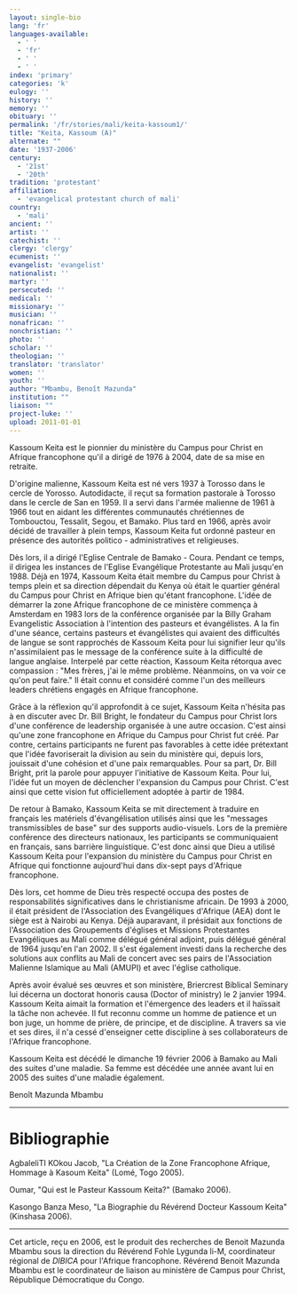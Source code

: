 ```yaml
---
layout: single-bio
lang: 'fr'
languages-available:
  - ' '
  - 'fr'
  - ' '
  - ' '
index: 'primary'
categories: 'k'
eulogy: ''
history: ''
memory: ''
obituary: ''
permalink: '/fr/stories/mali/keita-kassoum1/'
title: "Keita, Kassoum (A)"
alternate: ""
date: '1937-2006'
century:
  - '21st'
  - '20th'
tradition: 'protestant'
affiliation:
  - 'evangelical protestant church of mali'
country:
  - 'mali'
ancient: ''
artist: ''
catechist: ''
clergy: 'clergy'
ecumenist: ''
evangelist: 'evangelist'
nationalist: ''
martyr: ''
persecuted: ''
medical: ''
missionary: ''
musician: ''
nonafrican: ''
nonchristian: ''
photo: ''
scholar: ''
theologian: ''
translator: 'translator'
women: ''
youth: ''
author: "Mbambu, Benoît Mazunda"
institution: ""
liaison: ""
project-luke: ''
upload: 2011-01-01
---
```




Kassoum Keita est le pionnier du ministère du Campus pour Christ en Afrique francophone qu'il a dirigé de 1976 à 2004, date de sa mise en retraite.

D'origine malienne, Kassoum Keita est né vers 1937 à Torosso dans le cercle de Yorosso. Autodidacte, il reçut sa formation pastorale à Torosso dans le cercle de San en 1959. Il a servi dans l'armée malienne de 1961 à 1966 tout en aidant les différentes communautés chrétiennes de Tombouctou, Tessalit, Segou, et Bamako. Plus tard en 1966, après avoir décidé de travailler à plein temps, Kassoum Keita fut ordonné pasteur en présence des autorités politico - administratives et religieuses.

Dès lors, il a dirigé l'Eglise Centrale de Bamako - Coura. Pendant ce temps, il dirigea les instances de l'Eglise Evangélique Protestante au Mali jusqu'en 1988. Déjà en 1974, Kassoum Keita était membre du Campus pour Christ à temps plein et sa direction dépendait du Kenya où était le quartier général du Campus pour Christ en Afrique bien qu'étant francophone. L'idée de démarrer la zone Afrique francophone de ce ministère commença à Amsterdam en 1983 lors de la conférence organisée par la Billy Graham Evangelistic Association à l'intention des pasteurs et évangélistes. A la fin d'une séance, certains pasteurs et évangélistes qui avaient  des difficultés de langue se sont rapprochés de Kassoum Keita pour lui signifier leur qu'ils n'assimilaient pas le message de la conférence suite à la difficulté de langue anglaise. Interpelé par cette réaction, Kassoum Keita rétorqua avec compassion : "Mes frères, j'ai le même problème. Néanmoins, on va voir ce qu'on peut faire." Il était connu et considéré comme l'un des meilleurs leaders chrétiens engagés en Afrique francophone.

Grâce à la réflexion qu'il approfondit à ce sujet, Kassoum Keita n'hésita pas à en discuter avec Dr. Bill Bright, le fondateur du Campus pour Christ lors d'une conférence de leadership organisée à une autre occasion. C'est ainsi qu'une zone francophone en Afrique du Campus pour Christ fut créé. Par contre, certains participants ne furent pas favorables à cette idée prétextant que l'idée favoriserait la division au sein du ministère qui, depuis lors, jouissait d'une cohésion et d'une paix remarquables. Pour sa part, Dr. Bill Bright, prit la parole pour appuyer l'initiative de Kassoum Keita. Pour lui, l'idée fut un moyen de déclencher l'expansion du Campus pour Christ. C'est ainsi que  cette vision fut officiellement adoptée à partir de 1984.

De retour à Bamako, Kassoum Keita  se mit directement à traduire en français les matériels d'évangélisation utilisés ainsi que les "messages transmissibles de base" sur des supports audio-visuels. Lors de la première conférence des directeurs nationaux, les participants se communiquaient en français, sans barrière linguistique. C'est donc ainsi que Dieu a utilisé Kassoum Keita pour l'expansion du ministère du Campus pour Christ en Afrique qui fonctionne aujourd'hui dans dix-sept pays d'Afrique francophone.

Dès lors, cet homme de Dieu très respecté occupa des postes de responsabilités significatives dans le christianisme africain. De 1993 à 2000, il était président de l'Association des Evangéliques d'Afrique (AEA) dont le siège est à Nairobi au Kenya. Déjà auparavant, il présidait aux fonctions de l'Association des Groupements d'églises et Missions Protestantes Evangéliques au Mali comme délégué général adjoint, puis délégué général de 1964 jusqu'en l'an 2002. Il s'est également investi dans la recherche des solutions aux conflits au Mali de concert avec ses pairs de l'Association Malienne Islamique au Mali (AMUPI) et avec l'église catholique.

Après avoir évalué ses œuvres et son ministère, Briercrest  Biblical Seminary lui décerna un doctorat honoris causa (Doctor of ministry) le 2 janvier 1994. Kassoum Keita aimait la formation et  l'émergence des leaders et il haïssait la tâche non achevée. Il fut reconnu comme un homme de patience et un bon juge, un homme de prière, de principe, et de discipline. A travers sa vie et ses dires, il n'a cessé d'enseigner cette discipline à ses collaborateurs de l'Afrique francophone.

Kassoum Keita est décédé le dimanche 19 février 2006 à Bamako au Mali des suites d'une maladie. Sa femme est décédée une année avant lui en 2005 des suites d'une maladie également.

Benoît Mazunda Mbambu

---

# Bibliographie

AgbaleliTI KOkou Jacob, "La Création de la Zone Francophone Afrique, Hommage à Kasoum Keita" (Lomé, Togo 2005).

Oumar, "Qui est le Pasteur Kassoum Keita?" (Bamako 2006).

Kasongo Banza Meso, "La Biographie du Révérend Docteur Kassoum Keita" (Kinshasa 2006).

---

Cet article, reçu en 2006, est le produit des recherches  de Benoit Mazunda Mbambu sous la direction du Révérend Fohle Lygunda li-M, coordinateur régional de *DIBICA* pour l'Afrique francophone. Révérend Benoit Mazunda Mbambu est le coordinateur de liaison au ministère de Campus pour Christ, République Démocratique du Congo.
